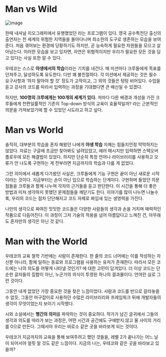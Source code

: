 # Man vs Wild

![image](https://user-images.githubusercontent.com/28296575/170938407-720b015d-dec9-4b9c-a577-7acd889abd3a.png)


한때 내셔널 지오그래피에서 유행했었던 **<MAN vs WILD>** 라는 프로그램이 있다. 영국 공수특전단 출신의 출연자는 전 세계의 위험한 지역들을 돌아다니며 최소한의 도구로 생존하는 모습을 보여준다. 처음 겪어보는 환경에 당황하기도 하지만, 곧 능숙하게 필요한 자원들을 모으고 살아남는다. 이러한 모습을 보고 있자면, 자연은 위협적이지만 우리가 필요한 모든 것을 담고 있다는 사실 또한 알 수 있다.

우테코는 스스로 **야생에서의 학습**이라는 기치를 내건다. 매 미션마다 크루들에게 목표를 던져주고, 달성하도록 유도한다. 다만 꽤 불친절하다. 각 미션에서 제공하는 것은 필수 요구사항과 ‘하지 말아야 할 것’ 정도가 고작이고, 그 외의 것들은 텅텅 비어있다. 수업을 듣고 강사의 코드를 따라서 입력하는 과정을 기대했다면 큰 배신일 수 있겠다.

하지만, **100명의 크루에게는 100개의 세계가 있다.** 저마다 다른 배경과 개성을 가진 크루들에게 천편일률적인 기존의 Top-down 방식의 교육이 효율적일까? 라는 근본적인 의문을 가져보았기에 할 수 있었던 시도라고 하고 싶다.

  
# Man vs World

솔직히, 대부분의 학습을 혼자 해왔던 나에게 **야생 학습** 자체는 힘들지언정 막막하지는 않았다. 자료는 구글에 조금만 찾아봐도 널려있었고, 에러 메시지만 입력하면 스택오버플로우에 모든 해결법이 있었다. 하지만 단순히 특정 언어나 라이브러리를 사용하고 오류가 안 나도록 구현하는 게 전부라면 지금까지의 학습과 다를 게 없었다.

그런 의미에서 새롭게 다가왔던 사실은, 크루들에게 기능 구현은 끝이 아닌 새로운 시작이라는 것이다. 지금부터는 손이 아닌 입으로 학습하는 단계이다. 구현하며 들었던 의문점들을 크루들과 함께 나누며 각자의 근거들을 듣고 판단한다. 이 시간을 통해 더 좋은 방법과 미처 생각하지 못했던 문제점들을 깨닫기도 한다. 이야기를 많이 나누면 나눌수록, 우리의 코드는 점차 단단해지고 코드 자체로 짜임새 있는 생명력을 가진다.

나만의 생각으로 짜여진 밋밋한 코드들은 다양한 사람들의 생각과 손을 거치며 매력적인 작품으로 다듬어진다. 이 과정이 그저 기술의 적용을 넘어 아름답다고 느껴진 건, 아무래도 혼자만의 생각은 아닌 것 같다. 

  
# Man with the World

우테코의 교육 철학 기반에는 사람이 존재한다. 한 줄의 코드 너머에는 이를 작성하는 자신뿐 아니라, 함께 일하는 동료와 프로그램을 사용하는 유저가 존재한다. 따라서 모든 코드에는 나의 의도를 어떻게 나타낼 것인가? 에 대한 고민이 담겨있다. 더 이상 코드는 단순한 글자들의 집합이 아닌, 누군가의 의식이 투영된 하나의 결과물이다. 언어란 실로 그런 것이다.

그동안 내게 없었던 가장 중요한 것을 찾은 느낌이었다. 사람과 코드를 반으로 갈라놓을 수 없듯, 그동안 마구잡이로 사용하던 수많은 라이브러리와 프레임워크 뒤에 개발자들의 생각이 무엇이었는지 보이기 시작했다.

시와 소설에서는 **행간의 의미**를 파악하는 것이 중요하다. 작가가 남긴 글귀에서 그들의 생각과 의도를 따라가 보는 과정은, 어떤 시간과 공간에도 구애받지 않고 둘 사이의 거리를 0으로 만든다. 그때서야 우리는 비로소 같은 곳을 바라보게 되는 것이다.

우테코가 지금까지의 교육을 통해 보여주려고 했던 것들을, 레벨 2가 끝나가는 어느 날이 되어서야 얼핏 알 것도 같은 느낌이다. 지금의 나는, 우테코와 같은 곳을 바라보고 있을까?
